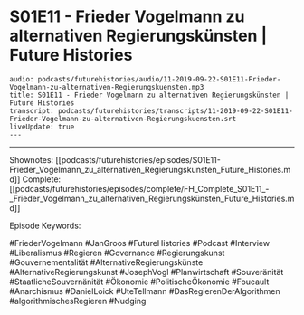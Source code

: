 # S01E11 - Frieder Vogelmann zu alternativen Regierungskünsten | Future Histories

```audio-note
audio: podcasts/futurehistories/audio/11-2019-09-22-S01E11-Frieder-Vogelmann-zu-alternativen-Regierungskuensten.mp3
title: S01E11 - Frieder Vogelmann zu alternativen Regierungskünsten | Future Histories
transcript: podcasts/futurehistories/transcripts/11-2019-09-22-S01E11-Frieder-Vogelmann-zu-alternativen-Regierungskuensten.srt
liveUpdate: true
---

```
---

Shownotes: [[podcasts/futurehistories/episodes/S01E11-Frieder_Vogelmann_zu_alternativen_Regierungskunsten_Future_Histories.md]]
Complete: [[podcasts/futurehistories/episodes/complete/FH_Complete_S01E11_-_Frieder_Vogelmann_zu_alternativen_Regierungskünsten_Future_Histories.md]]


Episode Keywords:

#FriederVogelmann #JanGroos #FutureHistories #Podcast #Interview #Liberalismus #Regieren #Governance #Regierungskunst #Gouvernementalität #AlternativeRegierungskünste #AlternativeRegierungskunst #JosephVogl #Planwirtschaft #Souveränität #StaatlicheSouvernänität #Ökonomie #PolitischeÖkonomie #Foucault #Anarchismus #DanielLoick #UteTellmann #DasRegierenDerAlgorithmen #algorithmischesRegieren #Nudging

